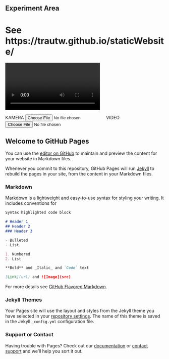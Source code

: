 ## Experiment Area



<H1>See https://trautw.github.io/staticWebsite/ </H1>
<video autoplay></video>

<script>
  var errorCallback = function(e) {
    console.log('Reeeejected!', e);
  };

  // Not showing vendor prefixes.
  navigator.getUserMedia({video: true, audio: true}, function(localMediaStream) {
    var video = document.querySelector('video');
    video.src = window.URL.createObjectURL(localMediaStream);

    // Note: onloadedmetadata doesn't fire in Chrome when using it with getUserMedia.
    // See crbug.com/110938.
    video.onloadedmetadata = function(e) {
      // Ready to go. Do some stuff.
    };
  }, errorCallback);
</script>
<BR/>

KAMERA
<input type="file" accept="image/*;capture=camera">
VIDEO
<input type="file" accept="video/*;capture=camcorder">


## Welcome to GitHub Pages

You can use the [editor on GitHub](https://github.com/trautw/staticWebsite/edit/master/README.md) to maintain and preview the content for your website in Markdown files.

Whenever you commit to this repository, GitHub Pages will run [Jekyll](https://jekyllrb.com/) to rebuild the pages in your site, from the content in your Markdown files.

### Markdown

Markdown is a lightweight and easy-to-use syntax for styling your writing. It includes conventions for

```markdown
Syntax highlighted code block

# Header 1
## Header 2
### Header 3

- Bulleted
- List

1. Numbered
2. List

**Bold** and _Italic_ and `Code` text

[Link](url) and ![Image](src)
```

For more details see [GitHub Flavored Markdown](https://guides.github.com/features/mastering-markdown/).

### Jekyll Themes

Your Pages site will use the layout and styles from the Jekyll theme you have selected in your [repository settings](https://github.com/trautw/staticWebsite/settings). The name of this theme is saved in the Jekyll `_config.yml` configuration file.

### Support or Contact

Having trouble with Pages? Check out our [documentation](https://help.github.com/categories/github-pages-basics/) or [contact support](https://github.com/contact) and we’ll help you sort it out.
